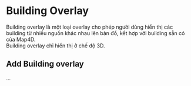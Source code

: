 # Building Overlay

Building overlay là một loại overlay cho phép người dùng hiển thị các building từ nhiều nguồn khác nhau lên bản đồ, kết hợp với building sẵn có của Map4D.  
Building overlay chỉ hiển thị ở chế độ 3D.

## Add Building overlay

...